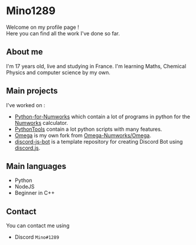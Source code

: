 # Mino1289

Welcome on my profile page !  
Here you can find all the work I've done so far.

## About me

I'm 17 years old, live and studying in France. I'm learning Maths, Chemical Physics and computer science by my own.

## Main projects

I've worked on :

- [Python-for-Numworks](https://github.com/Mino1289/Python-for-Numworks " ") which contain a lot of programs in python for the [Numworks](https://numworks.com " ") calculator.
- [PythonTools](https://github.com/Mino1289/PythonTools " ") contain a lot python scripts with many features.
- [Omega](https://github.com/Mino1289/Omega " ") is my own fork from [Omega-Numworks/Omega](https://github.com/Omega-Numworks/Omega " ").
- [discord-js-bot](https://github.com/Mino1289/discord-js-bot " ") is a template repository for creating Discord Bot using [discord.js](https://discord.js.org " ").

## Main languages

- Python
- NodeJS
- Beginner in C++

## Contact

You can contact me using

- Discord `Mino#1289`
